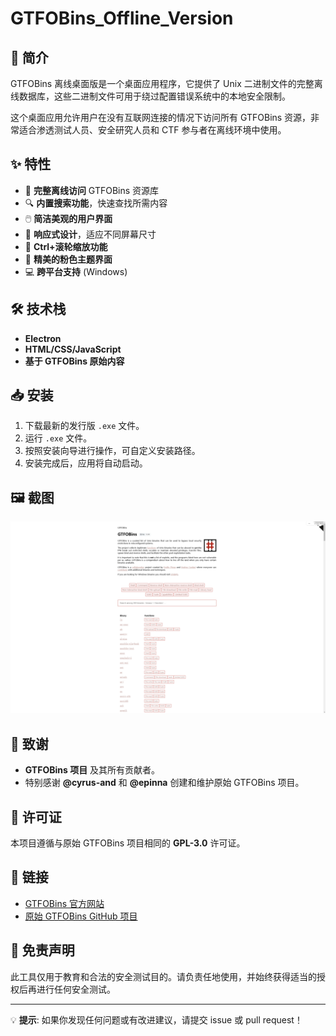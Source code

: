 # GTFOBins_Offline_Version

## 📖 简介
GTFOBins 离线桌面版是一个桌面应用程序，它提供了 Unix 二进制文件的完整离线数据库，这些二进制文件可用于绕过配置错误系统中的本地安全限制。

这个桌面应用允许用户在没有互联网连接的情况下访问所有 GTFOBins 资源，非常适合渗透测试人员、安全研究人员和 CTF 参与者在离线环境中使用。

## ✨ 特性
- 🔄 **完整离线访问** GTFOBins 资源库
- 🔍 **内置搜索功能**，快速查找所需内容
- 🖱️ **简洁美观的用户界面**
- 📱 **响应式设计**，适应不同屏幕尺寸
- 🔎 **Ctrl+滚轮缩放功能**
- 🎨 **精美的粉色主题界面**
- 💻 **跨平台支持** (Windows)

## 🛠️ 技术栈
- **Electron**
- **HTML/CSS/JavaScript**
- **基于 GTFOBins 原始内容**

## 📥 安装
1. 下载最新的发行版 `.exe` 文件。
2. 运行 `.exe` 文件。
3. 按照安装向导进行操作，可自定义安装路径。
4. 安装完成后，应用将自动启动。

## 🖼️ 截图
![image-20250310182951535](https://github.com/xyaxxya/PicGo/raw/main/img/image-20250310182951535.png)

## 🙏 致谢
- **GTFOBins 项目** 及其所有贡献者。
- 特别感谢 **@cyrus-and** 和 **@epinna** 创建和维护原始 GTFOBins 项目。

## 📜 许可证
本项目遵循与原始 GTFOBins 项目相同的 **GPL-3.0** 许可证。

## 🔗 链接
- [GTFOBins 官方网站](https://gtfobins.github.io/)
- [原始 GTFOBins GitHub 项目](https://github.com/GTFOBins/GTFOBins.github.io)

## 📝 免责声明
此工具仅用于教育和合法的安全测试目的。请负责任地使用，并始终获得适当的授权后再进行任何安全测试。

---
💡 **提示**: 如果你发现任何问题或有改进建议，请提交 issue 或 pull request！

